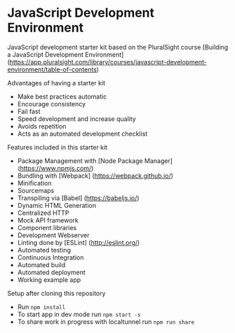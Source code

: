 # JavaScript Development Environment

JavaScript development starter kit based on the PluralSight course [Building a JavaScript Development Environment] (https://app.pluralsight.com/library/courses/javascript-development-environment/table-of-contents)

Advantages of having a starter kit
- Make best practices automatic
- Encourage consistency
- Fail fast
- Speed development and increase quality
- Avoids repetition
- Acts as an automated development checklist

Features included in this starter kit
- Package Management with [Node Package Manager] (https://www.npmjs.com/)
- Bundling with [Webpack] (https://webpack.github.io/)
- Minification
- Sourcemaps
- Transpiling via [Babel] (https://babeljs.io/)
- Dynamic HTML Generation
- Centralized HTTP
- Mock API framework
- Component libraries
- Development Webserver
- Linting done by [ESLint] (http://eslint.org/)
- Automated testing
- Continuous Integration
- Automated build
- Automated deployment
- Working example app

Setup after cloning this repository
- Run `npm install`
- To start app in dev mode run `npm start -s`
- To share work in progress with localtunnel run `npm run share`




